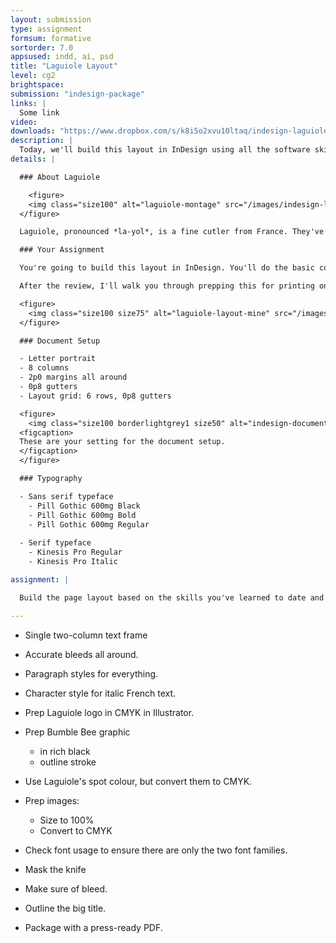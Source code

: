```yaml
---
layout: submission
type: assignment
formsum: formative
sortorder: 7.0
appsused: indd, ai, psd
title: "Laguiole Layout"
level: cg2
brightspace:
submission: "indesign-package"
links: |
  Some link
video:
downloads: "https://www.dropbox.com/s/k8i5o2xvu10ltaq/indesign-laguiole-layout.zip?dl=1"
description: |
  Today, we'll build this layout in InDesign using all the software skills you've learned to date. We'll take it through to production, preparing all the files for press.
details: |

  ### About Laguiole

    <figure>
    <img class="size100" alt="laguiole-montage" src="/images/indesign-laguiole-layout/laguiole-montage.jpg">
  </figure>

  Laguiole, pronounced *la-yol*, is a fine cutler from France. They've been making knives for hundreds of years. They're used by everyone from farmers to fine dining aficionados. You can see their products and read <a href="https://forge-de-laguiole.com/en/" title="Forge de Laguiole" target="_blank">about the company here</a>.

  ### Your Assignment

  You're going to build this layout in InDesign. You'll do the basic construction of the file on your own. Once you're done, we'll review how it was built. We'll fix what needs to be fixed.

  After the review, I'll walk you through prepping this for printing on an offset press.

  <figure>
    <img class="size100 size75" alt="laguiole-layout-mine" src="/images/indesign-laguiole-layout/laguiole-layout-mine.jpg">
  </figure>

  ### Document Setup

  - Letter portrait
  - 8 columns
  - 2p0 margins all around
  - 0p8 gutters
  - Layout grid: 6 rows, 0p8 gutters

  <figure>
    <img class="size100 borderlightgrey1 size50" alt="indesign-document-setup" src="/images/indesign-laguiole-layout/indesign-document-setup.jpg">
  <figcaption>
  These are your setting for the document setup.
  </figcaption>
  </figure>

  ### Typography

  - Sans serif typeface
    - Pill Gothic 600mg Black
    - Pill Gothic 600mg Bold
    - Pill Gothic 600mg Regular
  
  - Serif typeface
    - Kinesis Pro Regular
    - Kinesis Pro Italic

assignment: |

  Build the page layout based on the skills you've learned to date and the content provided.

---
```


- Single two-column text frame
- Accurate bleeds all around.
- Paragraph styles for everything.
- Character style for italic French text.
- Prep Laguiole logo in CMYK in Illustrator.
- Prep Bumble Bee graphic
  - in rich black
  - outline stroke

- Use Laguiole's spot colour, but convert them to CMYK.
- Prep images:
  - Size to 100%
  - Convert to CMYK
- Check font usage to ensure there are only the two font families.
- Mask the knife
- Make sure of bleed.
- Outline the big title.

- Package with a press-ready PDF.